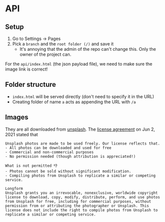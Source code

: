 # API

## Setup

1. Go to Settings -> Pages 
2. Pick a `branch` and the `root folder (/)` and save it
    * It's annoying that the admin of the repo can't change this. Only the owner of the project can.

For the `api/index.html` (the json payload file), we need to make sure the image link is correct!
## Folder structure

* `index.html` will be served directly (don't need to specify it in the URL)
* Creating folder of name `a` acts as appending the URL with `/a`

## Images

They are all downloaded from [unsplash](https://unsplash.com/license]). The [license agreement](https://unsplash.com/license) on Jun 2, 2021 stated that
```
Unsplash photos are made to be used freely. Our license reflects that.
- All photos can be downloaded and used for free
- Commercial and non-commercial purposes
- No permission needed (though attribution is appreciated!)

What is not permitted 👎
- Photos cannot be sold without significant modification.
- Compiling photos from Unsplash to replicate a similar or competing service.

Longform
Unsplash grants you an irrevocable, nonexclusive, worldwide copyright license to download, copy, modify, distribute, perform, and use photos from Unsplash for free, including for commercial purposes, without permission from or attributing the photographer or Unsplash. This license does not include the right to compile photos from Unsplash to replicate a similar or competing service.
```
